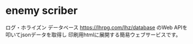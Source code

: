 # enemy scriber
ログ・ホライズン データベース https://lhrpg.com/lhz/database のWeb APIを叩いてjsonデータを取得し
印刷用htmlに展開する簡易ウェブサービスです。
